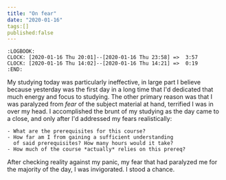 ```yaml
---
title: "On fear"
date: "2020-01-16"
tags:[]
published:false
---
```


    :LOGBOOK:
    CLOCK: [2020-01-16 Thu 20:01]--[2020-01-16 Thu 23:58] =>  3:57
    CLOCK: [2020-01-16 Thu 14:02]--[2020-01-16 Thu 14:21] =>  0:19
    :END:

My studying today was particularly ineffective, in large part I believe because yesterday was the first day in a long time that I'd dedicated that much energy and focus to studying. The other primary reason was that I was paralyzed from *fear* of the subject material at hand, terrified I was in over my head. I accomplished the brunt of my studying as the day came to a close, and only after I'd addressed my fears realistically:

    - What are the prerequisites for this course?
    - How far am I from gaining a sufficient understanding
      of said prerequisites? How many hours would it take?
    - How much of the course *actually* relies on this prereq?
    
   
   After checking reality against my panic, my fear that had paralyzed me for the majority of the day, I was invigorated. I stood a chance.
